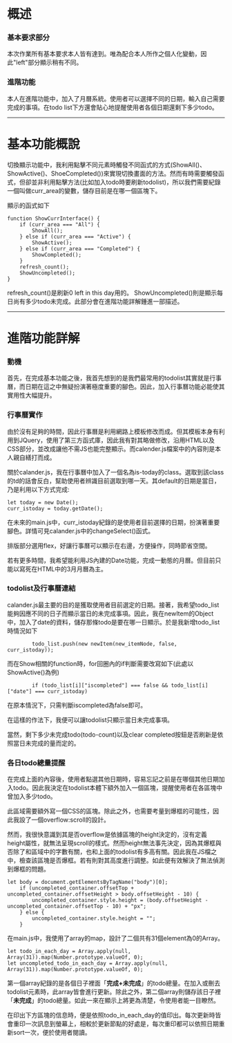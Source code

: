 # 概述
### 基本要求部分
本次作業所有基本要求本人皆有達到。唯為配合本人所作之個人化變動，因此"left"部分顯示稍有不同。
###  進階功能
本人在進階功能中，加入了月曆系統。使用者可以選擇不同的日期，輸入自己需要完成的事項。在todo list下方還會貼心地提醒使用者各個日期還剩下多少todo。
- - - - - - - - - - - -
# 基本功能概說
切換顯示功能中，我利用點擊不同元素時觸發不同函式的方式(ShowAll()、ShowActive()、ShoeCompleted())來實現切換畫面的方法。然而有時需要觸發函式，但卻並非利用點擊方法(比如加入todo時要刷新todolist)，所以我們需要紀錄一個叫做curr_area的變數，儲存目前是在哪一個區塊下。

顯示的函式如下
```
function ShowCurrInterface() {
    if (curr_area === "All") {
        ShowAll();
    } else if (curr_area === "Active") {
        ShowActive();
    } else if (curr_area === "Completed") {
        ShowCompleted();
    }
    refresh_count();
    ShowUncompleted();
}
```
refresh_count()是刷新0 left in this day用的。
ShowUncompleted()則是顯示每日尚有多少todo未完成。此部分會在進階功能詳解鍾進一部描述。
- - -
# 進階功能詳解
### 動機
  首先，在完成基本功能之後，我首先想到的是我們最常用的todolist其實就是行事曆，而日期在這之中無疑扮演著極度重要的腳色。因此，加入行事曆功能必能使其實用性大幅提升。
### 行事曆實作
由於沒有足夠的時間，因此行事曆是利用網路上模板修改而成。但其模板本身有利用到JQuery，使用了第三方函式庫，因此我有對其略做修改，沿用HTML以及CSS部分，並改成讓他不需JS也能完整顯示。而calender.js檔案中的內容則是本人親自繕打而成。

關於calander.js，我在行事曆中加入了一個名為is-today的class。選取到該class的td的話會反白，幫助使用者辨識目前選取到哪一天。其default的日期是當日，乃是利用以下方式完成:
```
let today = new Date();
curr_istoday = today.getDate();
```
在未來的main.js中，curr_istoday紀錄的是使用者目前選擇的日期，扮演著重要腳色。詳情可見calander.js中的changeSelect()函式。

排版部分選用flex，好讓行事曆可以顯示在右邊，方便操作，同時節省空間。

若有更多時間，我希望能利用JS內建的Date功能，完成一動態的月曆。但目前只能以寫死在HTML中的3月月曆為主。

### todolist及行事曆連結
calander.js最主要的目的是獲取使用者目前選定的日期。接著，我希望todo_list能夠因應不同的日子而顯示當日的未完成事項。因此，我在newItem的Object中，加入了date的資料，儲存那條todo是要在哪一日顯示。於是我新增todo_list時情況如下
```
        todo_list.push(new newItem(new_itemNode, false, curr_istoday));
```
而在Show相關的function時，for回圈內的if判斷需要改寫如下(此處以ShowActive()為例)
```
        if (todo_list[i]["iscompleted"] === false && todo_list[i]["date"] === curr_istoday) 
```
在原本情況下，只需判斷iscompleted為false即可。

在這樣的作法下，我便可以讓todolist只顯示當日未完成事項。

當然，剩下多少未完成todo(todo-count)以及clear completed按鈕是否刷新是依照當日未完成的量而定的。
### 各日todo總量提醒
在完成上面的內容後，使用者點選其他日期時，容易忘記之前是在哪個其他日期加入todo。因此我決定在todolist本體下額外加入一個區塊，提醒使用者在各區塊中曾加入多少todo。

此區域需要額外寫一個CSS的區塊。除此之外，也需要考量到爆框的可能性，因此我設了一個overflow:scroll的設計。

然而，我很快意識到其是否overflow是依據區塊的height決定的，沒有定義height屬性，就無法呈現scroll的樣式。然而height無法事先決定，因為其爆框與否除了和區域中的字數有關，也和上面的todolist有多高有關。因此我在JS檔之中，檢查該區塊是否爆框。若有則對其高度進行調整。如此便有效解決了無法偵測到爆框的問題。
```
let body = document.getElementsByTagName("body")[0];
    if (uncompleted_container.offsetTop + uncompleted_container.offsetHeight > body.offsetHeight - 10) {
        uncompleted_container.style.height = (body.offsetHeight - uncompleted_container.offsetTop - 10) + "px";
    } else {
        uncompleted_container.style.height = "";
    }
```

在main.js中，我使用了array的map，設計了二個共有31個element為0的Array。
```
let todo_in_each_day = Array.apply(null, Array(31)).map(Number.prototype.valueOf, 0);
let uncompleted_todo_in_each_day = Array.apply(null, Array(31)).map(Number.prototype.valueOf, 0);
```
第一個array紀錄的是各個日子裡面「__完成+未完成__」的todo總量。在加入或刪去todolist元素時，此array皆會進行更新。除此之外，第二個array則儲存該日子裡「__未完成__」的todo總量。如此一來在顯示上將更為清楚，令使用者能一目瞭然。

在印出下方區塊的信息時，便是依照todo_in_each_day的值印出。每次更新時皆會重印一次訊息到螢幕上，相較於更新節點的好處是，每次重印都可以依照日期重新sort一次，便於使用者閱讀。



